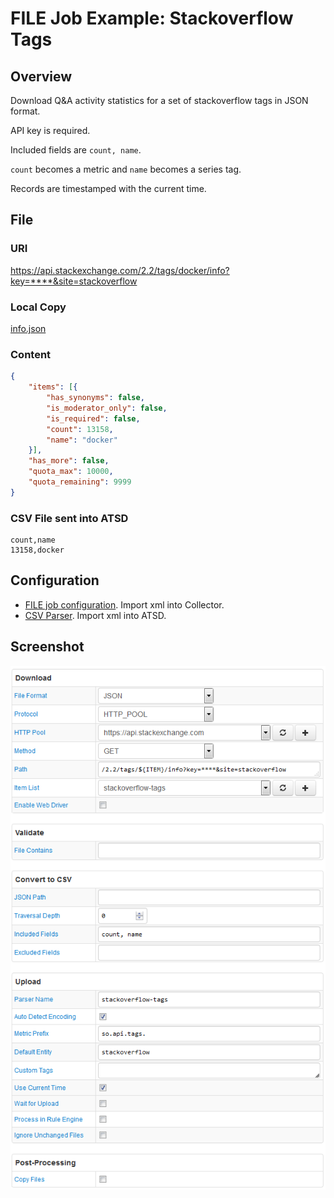 # FILE Job Example: Stackoverflow Tags

## Overview

Download Q&A activity statistics for a set of stackoverflow tags in JSON format.

API key is required.

Included fields are `count, name`. 

`count` becomes a metric and `name` becomes a series tag.

Records are timestamped with the current time.

## File

### URI

https://api.stackexchange.com/2.2/tags/docker/info?key=****&site=stackoverflow

### Local Copy

[info.json](info.json)

### Content

```json
{
	"items": [{
		"has_synonyms": false,
		"is_moderator_only": false,
		"is_required": false,
		"count": 13158,
		"name": "docker"
	}],
	"has_more": false,
	"quota_max": 10000,
	"quota_remaining": 9999
}
```

### CSV File sent into ATSD

```ls
count,name
13158,docker
```

## Configuration

* [FILE job configuration](stackoverflow-job.xml). Import xml into Collector.
* [CSV Parser](stackoverflow-parser.xml). Import xml into ATSD.

## Screenshot

![Job Screenshot](stackoverflow-config.png)
